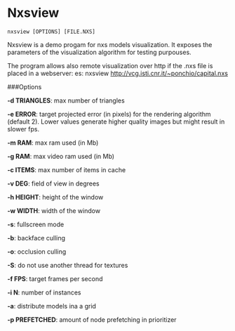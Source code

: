 # Nxsview

	nxsview [OPTIONS] [FILE.NXS]

Nxsview is a demo progam for nxs models visualization. It exposes
the parameters of the visualization algorithm for testing purpouses.

The program allows also remote visualization over http if the .nxs
file is placed in a webserver: es:
	nxsview http://vcg.isti.cnr.it/~ponchio/capital.nxs


###Options

**-d TRIANGLES**: max number of triangles

**-e ERROR**: target projected error (in pixels) for the rendering algorithm (default 2). Lower values generate higher quality images but might result in slower fps.

**-m RAM**: max ram used (in Mb)

**-g RAM**: max video ram used (in Mb)

**-c ITEMS**: max number of items in cache

**-v DEG**: field of view in degrees

**-h HEIGHT**: height of the window

**-w WIDTH**: width of the window

**-s**: fullscreen mode

**-b**: backface culling

**-o**: occlusion culling

**-S**: do not use another thread for textures

**-f FPS**: target frames per second

**-i N**: number of instances

**-a**: distribute models ina a grid

**-p PREFETCHED**: amount of node prefetching in prioritizer

